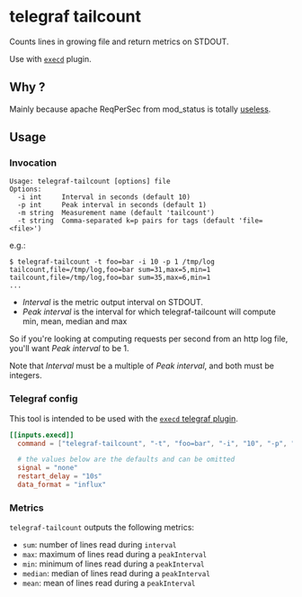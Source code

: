 # telegraf tailcount

Counts lines in growing file and return metrics on STDOUT.

Use with [`execd`](https://github.com/influxdata/telegraf/tree/master/plugins/inputs/execd) plugin.

## Why ?

Mainly because apache ReqPerSec from mod_status is totally [useless](https://stackoverflow.com/questions/4630654/apache2-server-status-reported-value-for-requests-sec-is-wrong-what-am-i-doi).

## Usage

### Invocation

```
Usage: telegraf-tailcount [options] file
Options:
  -i int     Interval in seconds (default 10)
  -p int     Peak interval in seconds (default 1)
  -m string  Measurement name (default 'tailcount')
  -t string  Comma-separated k=p pairs for tags (default 'file=<file>')
```

e.g.:

```
$ telegraf-tailcount -t foo=bar -i 10 -p 1 /tmp/log
tailcount,file=/tmp/log,foo=bar sum=31,max=5,min=1
tailcount,file=/tmp/log,foo=bar sum=35,max=6,min=1
...
```

- _Interval_ is the metric output interval on STDOUT.
- _Peak interval_ is the interval for which telegraf-tailcount will compute min,
  mean, median and max

So if you're looking at computing requests per second from an http log file,
you'll want _Peak interval_ to be 1.

Note that _Interval_ must be a multiple of _Peak interval_, and both must be
integers.

### Telegraf config

This tool is intended to be used with the 
[`execd` telegraf plugin](https://github.com/influxdata/telegraf/tree/master/plugins/inputs/execd).

```toml
[[inputs.execd]]
  command = ["telegraf-tailcount", "-t", "foo=bar", "-i", "10", "-p", "1", "/tmp/log"]

  # the values below are the defaults and can be omitted
  signal = "none"
  restart_delay = "10s"
  data_format = "influx"
```

### Metrics

`telegraf-tailcount` outputs the following metrics:

- `sum`: number of lines read during `interval`
- `max`: maximum of lines read during a `peakInterval`
- `min`: minimum of lines read during a `peakInterval`
- `median`: median of lines read during a `peakInterval`
- `mean`: mean of lines read during a `peakInterval`